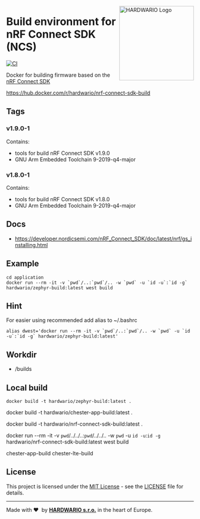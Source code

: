 <a href="https://www.hardwario.com/"><img src="https://www.hardwario.com/ci/assets/hw-logo.svg" width="200" alt="HARDWARIO Logo" align="right"></a>

# Build environment for nRF Connect SDK (NCS)

[![CI](https://github.com/hardwario/nrf-connect-sdk-build-docker/actions/workflows/main.yml/badge.svg?branch=main)](https://github.com/hardwario/nrf-connect-sdk-build-docker/actions/workflows/main.yml)

Docker for building firmware based on the [nRF Connect SDK](https://www.nordicsemi.com/Products/Development-software/nRF-Connect-SDK) 


https://hub.docker.com/r/hardwario/nrf-connect-sdk-build


## Tags 

### v1.9.0-1

Contains:
* tools for build nRF Connect SDK v1.9.0
* GNU Arm Embedded Toolchain 9-2019-q4-major

### v1.8.0-1

Contains:
* tools for build nRF Connect SDK v1.8.0
* GNU Arm Embedded Toolchain 9-2019-q4-major

## Docs

* https://developer.nordicsemi.com/nRF_Connect_SDK/doc/latest/nrf/gs_installing.html







## Example

```
cd application
docker run --rm -it -v `pwd`/..:`pwd`/.. -w `pwd` -u `id -u`:`id -g` hardwario/zephyr-build:latest west build
```


## Hint
For easier using recommended add alias to ~/.bashrc
```
alias dwest='docker run --rm -it -v `pwd`/..:`pwd`/.. -w `pwd` -u `id -u`:`id -g` hardwario/zephyr-build:latest'
```

## Workdir
* /builds

## Local build

```
docker build -t hardwario/zephyr-build:latest .
```


docker build -t hardwario/chester-app-build:latest .


docker build -t hardwario/nrf-connect-sdk-build:latest .

docker run --rm -it -v `pwd`/../../..:`pwd`/../../.. -w `pwd` -u `id -u`:`id -g` hardwario/nrf-connect-sdk-build:latest west build

chester-app-build
chester-lte-build

## License

This project is licensed under the [MIT License](https://opensource.org/licenses/MIT/) - see the [LICENSE](LICENSE) file for details.

---

Made with &#x2764;&nbsp; by [**HARDWARIO s.r.o.**](https://www.hardwario.com/) in the heart of Europe.
